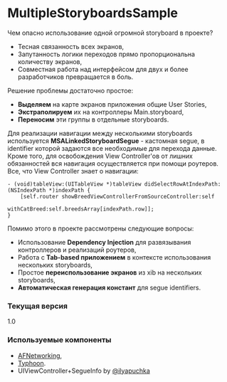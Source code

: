 MultipleStoryboardsSample
=========================

Чем опасно использование одной огромной storyboard в проекте?
  - Тесная связанность всех экранов,
  - Запутанность логики переходов прямо пропорциональна количеству экранов,
  - Совместная работа над интерфейсом для двух и более разработчиков превращается в боль.

Решение проблемы достаточно простое:
  - **Выделяем** на карте экранов приложения общие User Stories,
  - **Экстраполируем** их на контроллеры Main.storyboard,
  - **Переносим** эти группы в отдельные storyboards.
  
Для реализации навигации между несколькими storyboards используется **MSALinkedStoryboardSegue** - кастомная segue, в identifier которой задаются все необходимые для перехода данные. Кроме того, для освобождения View Controller'ов от лишних обязанностей вся навигация осуществляется при помощи роутеров. Все, что View Controller знает о навигации:
```objc
- (void)tableView:(UITableView *)tableView didSelectRowAtIndexPath:(NSIndexPath *)indexPath {
    [self.router showBreedViewControllerFromSourceController:self
                              withCatBreed:self.breedsArray[indexPath.row]];
}
```

Помимо этого в проекте рассмотрены следующие вопросы:
  - Использование **Dependency Injection** для развязывания контроллеров и реализаций роутеров,
  - Работа с **Tab-based приложением** в контексте использования нескольких storyboards,
  - Простое **переиспользование экранов** из xib на нескольких storyboards,
  - **Автоматическая генерация констант** для segue identifiers.
  
### Текущая версия
1.0

### Используемые компоненты
* [AFNetworking](https://github.com/AFNetworking/AFNetworking),
* [Typhoon](http://www.typhoonframework.org/).
* UIViewController+SegueInfo by [@ilyapuchka](https://github.com/ilyapuchka)
